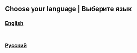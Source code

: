 ## Choose your language | Выберите язык

<h3>
  
[English](./en/funcs.md) 

<br>

[Русский](./ru/funcs.md)

</h3>
